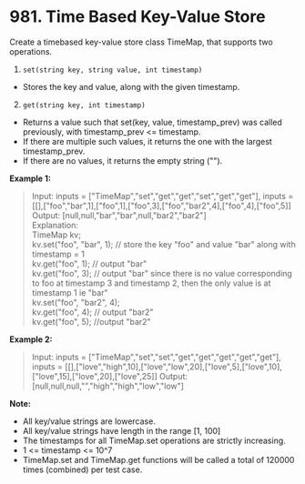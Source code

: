 # 981. Time Based Key-Value Store

Create a timebased key-value store class TimeMap, that supports two operations.

1. `set(string key, string value, int timestamp)`

- Stores the key and value, along with the given timestamp.

2. `get(string key, int timestamp)`

- Returns a value such that set(key, value, timestamp_prev) was called previously, with timestamp_prev <= timestamp.
- If there are multiple such values, it returns the one with the largest timestamp_prev.
- If there are no values, it returns the empty string ("").

**Example 1:**

> Input: inputs = ["TimeMap","set","get","get","set","get","get"], inputs = [[],["foo","bar",1],["foo",1],["foo",3],["foo","bar2",4],["foo",4],["foo",5]]  
Output: [null,null,"bar","bar",null,"bar2","bar2"]  
Explanation:   
TimeMap kv;   
kv.set("foo", "bar", 1); // store the key "foo" and value "bar" along with timestamp = 1   
kv.get("foo", 1);  // output "bar"   
kv.get("foo", 3); // output "bar" since there is no value corresponding to foo at timestamp 3 and timestamp 2, then the only value is at timestamp 1 ie "bar"   
kv.set("foo", "bar2", 4);   
kv.get("foo", 4); // output "bar2"   
kv.get("foo", 5); //output "bar2"   

**Example 2:**

> Input: inputs = ["TimeMap","set","set","get","get","get","get","get"], inputs = [[],["love","high",10],["love","low",20],["love",5],["love",10],["love",15],["love",20],["love",25]]
Output: [null,null,null,"","high","high","low","low"]
 

**Note:**

- All key/value strings are lowercase.
- All key/value strings have length in the range [1, 100]
- The timestamps for all TimeMap.set operations are strictly increasing.
- 1 <= timestamp <= 10^7
- TimeMap.set and TimeMap.get functions will be called a total of 120000 times (combined) per test case.